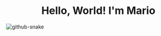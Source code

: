 <div align="center">
    <h1>Hello, World! I'm Mario</h1>
</div>


<picture>
  <source media="(prefers-color-scheme: dark)" srcset="https://raw.githubusercontent.com/theactualmariluski/theactualmariluski/output/github-snake-dark.svg" />
  <source media="(prefers-color-scheme: light)" srcset="https://raw.githubusercontent.com/theactualmariluski/theactualmariluski/output/github-snake.svg" />
  <img alt="github-snake" src="https://raw.githubusercontent.com/theactualmariluski/theactualmariluski/output/github-snake.svg" />
</picture>

